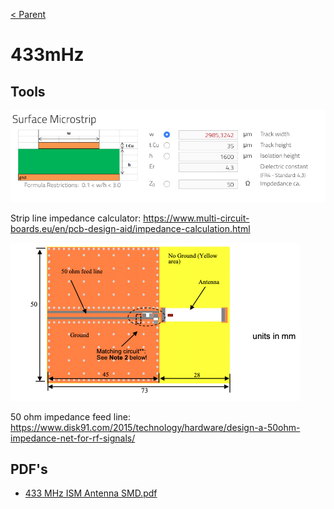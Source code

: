 [< Parent](../Readme.md)

# 433mHz

## Tools

![Surface Microstrip](./26922356-CA08-4250-B022-8A1D69811B31.png)

Strip line impedance calculator: <https://www.multi-circuit-boards.eu/en/pcb-design-aid/impedance-calculation.html>

![Feed line](./C92D4186-6824-4D90-A76B-B6E640AFE64D.png)

50 ohm impedance feed line: <https://www.disk91.com/2015/technology/hardware/design-a-50ohm-impedance-net-for-rf-signals/>

## PDF's

- [433 MHz ISM Antenna SMD.pdf](./433%20MHz%20ISM%20Antenna%20SMD.pdf)

